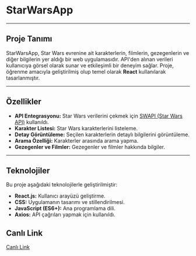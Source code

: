 # **StarWarsApp**

---

## **Proje Tanımı**
StarWarsApp, Star Wars evrenine ait karakterlerin, filmlerin, gezegenlerin ve diğer bilgilerin yer aldığı bir web uygulamasıdır. API'den alınan verileri kullanıcıya görsel olarak sunar ve etkileşimli bir deneyim sağlar. Proje, öğrenme amacıyla geliştirilmiş olup temel olarak **React** kullanılarak tasarlanmıştır.

---

## **Özellikler**
- **API Entegrasyonu:** Star Wars verilerini çekmek için [SWAPI (Star Wars API)](https://swapi.dev/) kullanıldı.
- **Karakter Listesi:** Star Wars karakterlerini listeleme.
- **Detay Görüntüleme:** Seçilen karakterlerin detaylı bilgilerini görüntüleme.
- **Arama Özelliği:** Karakterler arasında arama yapma.
- **Gezegenler ve Filmler:** Gezegenler ve filmler hakkında bilgiler.

---

## **Teknolojiler**
Bu proje aşağıdaki teknolojilerle geliştirilmiştir:
- **React.js:** Kullanıcı arayüzü geliştirme.
- **CSS:** Uygulamanın tasarımı ve stillendirilmesi.
- **JavaScript (ES6+):** Ana programlama dili.
- **Axios:** API çağrıları yapmak için kullanıldı.

## Canlı Link 
[Canlı Link](https://starwars-appli.vercel.app/)
